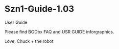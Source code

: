 # Szn1-Guide-1.03
User Guide

Please find BODbx FAQ and USR GUIDE inforgraphics. 

Love,
Chuck + the robot
